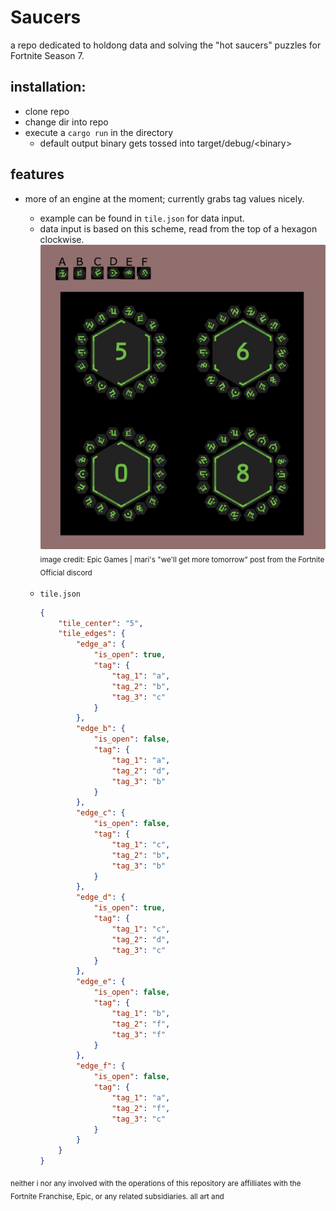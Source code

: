 # Saucers
a repo dedicated to holdong data and solving the "hot saucers" puzzles for Fortnite Season 7.

## installation:
- clone repo
- change dir into repo
- execute a `cargo run` in the directory
  - default output binary gets tossed into target/debug/\<binary>

## features
- more of an engine at the moment; currently grabs tag values nicely.
  - example can be found in `tile.json` for data input.
  - data input is based on this scheme, read from the top of a hexagon clockwise.
  ![example tile data legend](TileTagExample.png)
  <sub>image credit: Epic Games | mari's "we'll get more tomorrow" post from the Fortnite Official discord</sub>

  <br>

  - `tile.json`
    ```json
    {
        "tile_center": "5",
        "tile_edges": {
            "edge_a": {
                "is_open": true,
                "tag": {
                    "tag_1": "a",
                    "tag_2": "b",
                    "tag_3": "c"
                }
            },
            "edge_b": {
                "is_open": false,
                "tag": {
                    "tag_1": "a",
                    "tag_2": "d",
                    "tag_3": "b"
                }
            },
            "edge_c": {
                "is_open": false,
                "tag": {
                    "tag_1": "c",
                    "tag_2": "b",
                    "tag_3": "b"
                }
            },
            "edge_d": {
                "is_open": true,
                "tag": {
                    "tag_1": "c",
                    "tag_2": "d",
                    "tag_3": "c"
                }
            },
            "edge_e": {
                "is_open": false,
                "tag": {
                    "tag_1": "b",
                    "tag_2": "f",
                    "tag_3": "f"
                }
            },
            "edge_f": {
                "is_open": false,
                "tag": {
                    "tag_1": "a",
                    "tag_2": "f",
                    "tag_3": "c"
                }
            }
        }
    }
    ```
<sub>neither i nor any involved with the operations of this repository are affilliates with the Fortnite Franchise, Epic, or any related subsidiaries. all art and  </sub>